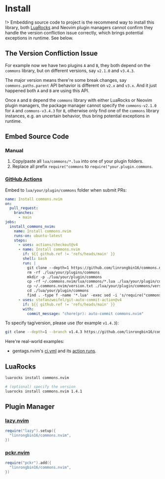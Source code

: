 <!-- markdownlint-disable MD001 MD013 MD034 MD033 MD051 -->

# Install

!> Embedding source code to project is the recommend way to install this library, both [LuaRocks](https://luarocks.org/) and Neovim plugin managers cannot confirm they handle the version confliction issue correctly, which brings potential exceptions in runtime. See below.

## The Version Confliction Issue

For example now we have two plugins `A` and `B`, they both depend on the `commons` library, but on different versions, say `v2.1.0` and `v3.4.3`.

The major version means there're some break changes, say `commons.paths.parent` API behavior is different on `v2.x` and `v3.x`. And it just happened both `A` and `B` are using this API.

Once `A` and `B` depend the `commons` library with either LuaRocks or Neovim plugin managers, the package manager cannot specify the `commons-v2.1.0` for `A` and `commons-v3.4.3` for `B`, otherwise only find one of the `commons` library instances, e.g. an uncertain behavior, thus bring potential exceptions in runtime.

## Embed Source Code

### Manual

1. Copy/paste all `lua/commons/*.lua` into one of your plugin folders.
2. Replace all prefix `require("commons` to `require("your.plugin.commons`.

### [GitHub Actions](https://docs.github.com/en/actions)

Embed to `lua/your/plugin/commons` folder when submit PRs:

```yaml
name: Install commons.nvim
on:
  pull_request:
    branches:
      - main
jobs:
  install_commons_nvim:
    name: Install commons.nvim
    runs-on: ubuntu-latest
    steps:
      - uses: actions/checkout@v4
      - name: Install commons.nvim
        if: ${{ github.ref != 'refs/heads/main' }}
        shell: bash
        run: |
          git clone --depth=1 https://github.com/linrongbin16/commons.nvim.git ~/.commons.nvim
          rm -rf ./lua/your/plugins/commons
          mkdir -p ./lua/your/plugin/commons
          cp -rf ~/.commons.nvim/lua/commons/*.lua ./lua/your/plugin/commons
          cp ~/.commons.nvim/version.txt ./lua/your/plugin/commons/version.txt
          cd ./lua/your/plugin/commons
          find . -type f -name '*.lua' -exec sed -i 's/require("commons/require("your.plugin.commons/g' {} \;
      - uses: stefanzweifel/git-auto-commit-action@v4
        if: ${{ github.ref != 'refs/heads/main' }}
        with:
          commit_message: "chore(pr): auto-commit commons.nvim"
```

To specify tag/version, please use (for example `v1.4.3`):

```sh
git clone --depth=1 --branch v1.4.3 https://github.com/linrongbin16/commons.nvim.git ~/.commons.nvim
```

Here're real-world examples:

- gentags.nvim's [ci.yml](https://github.com/linrongbin16/gentags.nvim/blob/5f5bd825951fb8bc8c5dea7919c46a86063c6e5e/.github/workflows/ci.yml?plain=1#L47-L51) and its [action runs](https://github.com/linrongbin16/gentags.nvim/actions/runs/7176179406/job/19540665077).

## LuaRocks

```bash
luarocks install commons.nvim

# (optional) specify the version
luarocks install commons.nvim 1.4.1
```

## Plugin Manager

### [lazy.nvim](https://github.com/folke/lazy.nvim)

```lua
require("lazy").setup({
  "linrongbin16/commons.nvim",
})
```

### [pckr.nvim](https://github.com/lewis6991/pckr.nvim)

```lua
require("pckr").add({
  "linrongbin16/commons.nvim",
})
```
